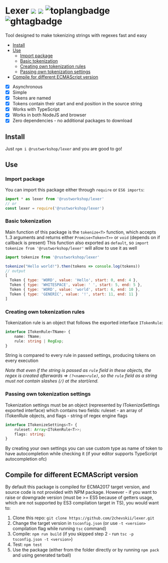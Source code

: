 <!-- omit in toc -->
# Lexer [![][codacybadge]][codacydashboard] [![][licensebadge]][license] ![toplangbadge][] ![ghtagbadge][]

Tool designed to make tokenizing strings with regexes fast and easy

- [Install](#install)
- [Use](#use)
  - [Import package](#import-package)
  - [Basic tokenization](#basic-tokenization)
  - [Creating own tokenization rules](#creating-own-tokenization-rules)
  - [Passing own tokenization settings](#passing-own-tokenization-settings)
- [Compile for different ECMAScript version](#compile-for-different-ecmascript-version)

- [x] Asynchronous
- [x] Simple
- [x] Tokens are named
- [x] Tokens contain their start and end position in the source string
- [x] Works with TypeScript
- [x] Works in both NodeJS and browser
- [x] Zero dependencies - no additional packages to download

## Install
Just `npm i @rustworkshop/lexer` and you are good to go!

## Use
### Import package
You can import this package either through `require` or `ES6 imports`:
```js
import * as lexer from '@rustworkshop/lexer'
// or
const lexer = require('@rustworkshop/lexer')
```
### Basic tokenization
Main function of this package is the `tokenize<T>` function, which accepts 1..3 arguments and returns either `Promise<Token<T>>` or `void` (depends on if callback is present)
This function also exported as `default`, so `import tokenize from '@rustworkshop/lexer'` will allow to use it as well
```js
import tokenize from '@rustworkshop/lexer'

tokenize("Hello world!").then(tokens => console.log(tokens))
// output
[
  Token { type: 'WORD', value: 'Hello', start: 0, end: 4 },
  Token { type: 'WHITESPACE', value: ' ', start: 5, end: 5 },
  Token { type: 'WORD', value: 'world', start: 6, end: 10 },
  Token { type: 'GENERIC', value: '!', start: 11, end: 11 }
]
```

### Creating own tokenization rules
Tokenization rule is an object that follows the exported interface `ITokenRule`:
```ts
interface ITokenRule<TName> {
    name: TName;
    rule: string | RegExp;
}
```
String is compared to every rule in passed settings, producing tokens on every execution

*Note that even if the string is passed as `rule` field in these objects, the regex is created afterwards => `(?<name>rule)`, so the `rule` field as a string must not contain slashes (`/`) at the start/end.*

### Passing own tokenization settings
Tokenization settings must be an object (represented by ITokenizeSettings exported interface) which contains two fields: ruleset - an array of ITokenRule objects, and flags - string of regex engine flags
```ts
interface ITokenizeSettings<T> {
    ruleset: Array<ITokenRule<T>>;
    flags: string;
}
```
By creating your own settings you can use custom type as name of token to have autocompletion while checking it (if your editor supports TypeScript autocompletion ofc)

## Compile for different ECMAScript version
By default this package is compiled for ECMA2017 target version, and source code is not provided with NPM package. However - if you want to raise or downgrade version (must be >= ES5 because of getters usage, which are not supported by ES3 compilation target in TS), you would want to:
1. Clone this repo: `git clone https://github.com/2chevskii/lexer.git`
2. Change the target version in `tsconfig.json` (or use `-t <version>` compilation flag while running `tsc` command)
3. Compile: `npm run build` (if you skipped step 2 - run `tsc -p tsconfig.json -t <version>`)
4. Test: `npm test`
5. Use the package (either from the folder directly or by running `npm pack` and using generated tarball)

[codacybadge]: https://api.codacy.com/project/badge/Grade/e6dd7f48bdd64447b79eeffbd3570a0c
[codacydashboard]: https://app.codacy.com/manual/2chevskii/lexer?utm_source=github.com&utm_medium=referral&utm_content=2chevskii/lexer&utm_campaign=Badge_Grade_Dashboard
[licensebadge]: https://img.shields.io/github/license/2chevskii/lexer?color=red
[license]: https://github.com/2chevskii/lexer/blob/master/LICENSE
[toplangbadge]: https://img.shields.io/github/languages/top/2chevskii/lexer?color=steelblue
[ghtagbadge]: https://img.shields.io/github/v/tag/2chevskii/lexer?color=hotpink&label=version
